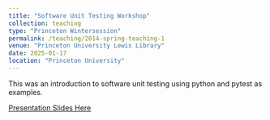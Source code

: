 ```yaml
---
title: "Software Unit Testing Workshop"
collection: teaching
type: "Princeton Wintersession"
permalink: /teaching/2014-spring-teaching-1
venue: "Princeton University Lewis Library"
date: 2025-01-17
location: "Princeton University"
---
```


This was an introduction to software unit testing 
using python and pytest as examples.

[Presentation Slides Here](https://git@github.com/PrincetonUniversity/software_testing.git)

